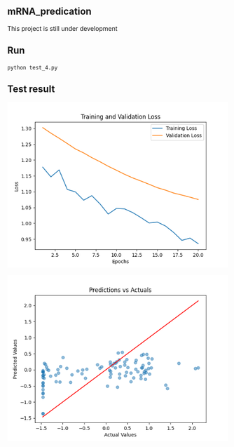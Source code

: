 
## mRNA_predication
This project is still under development



## Run 
```
python test_4.py
```

## Test result
![train loss](https://github.com/zx122ty/mRNA_predication/blob/main/Pic/train_loss_20241126_220655.png)

![evaluate model](https://github.com/zx122ty/mRNA_predication/blob/main/Pic/evaluate_model_predicted_vs_actual.png)

